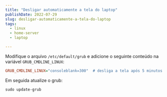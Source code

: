 ```yaml
---
title: "Desligar automaticamente a tela do laptop"
publishDate: 2022-07-29
slug: desligar-automaticamente-a-tela-do-laptop
tags:
  - linux
  - home-server
  - laptop

---
```


Modifique o arquivo `/etc/default/grub` e adicione o seguinte conteúdo na variável `GRUB_CMDLINE_LINUX`:

```ini
GRUB_CMDLINE_LINUX="consoleblank=300"  # desliga a tela após 5 minutos
```

Em seguida atualize o grub:

```console
sudo update-grub
```
